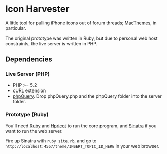 Icon Harvester
==============

A little tool for pulling iPhone icons out of forum threads;
[MacThemes][], in particular.

The original prototype was written in Ruby, but due to personal web host
constraints, the live server is written in PHP.

Dependencies
------------

### Live Server (PHP) ###

* PHP >= 5.2
* cURL extension
* [phpQuery][]. Drop phpQuery.php and the phpQuery folder into the
  server folder.

### Prototype (Ruby) ###

You'll need [Ruby][] and [Hpricot][] to run the core program, and
[Sinatra][] if you want to run the web server.

Fire up Sinatra with `ruby site.rb`, and go to
`http://localhost:4567/theme/INSERT_TOPIC_ID_HERE` in your web browser.

[Ruby]: http://ruby-lang.org/
[Hpricot]: http://github.com/hpricot/hpricot
[Sinatra]: http://www.sinatrarb.com/
[MacThemes]: http://macthemes2.net/forums
[phpQuery]: http://code.google.com/p/phpquery/
